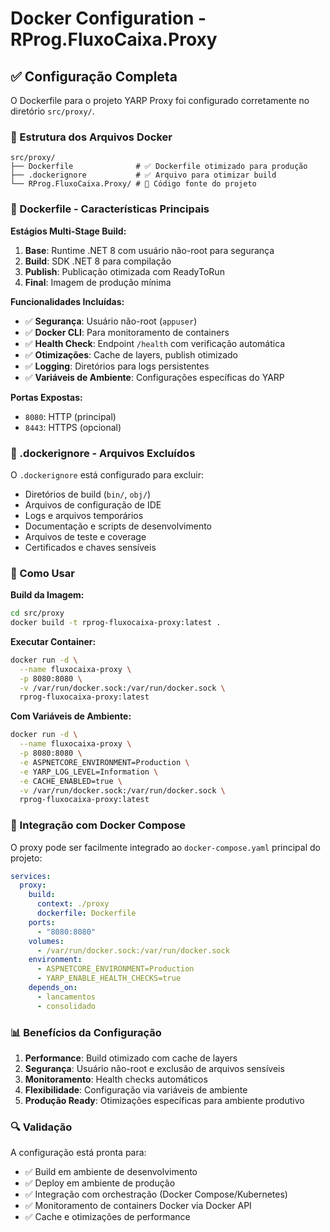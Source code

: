 # Docker Configuration - RProg.FluxoCaixa.Proxy

## ✅ Configuração Completa

O Dockerfile para o projeto YARP Proxy foi configurado corretamente no diretório `src/proxy/`.

### 📁 Estrutura dos Arquivos Docker

```
src/proxy/
├── Dockerfile              # ✅ Dockerfile otimizado para produção
├── .dockerignore           # ✅ Arquivo para otimizar build
└── RProg.FluxoCaixa.Proxy/ # 📂 Código fonte do projeto
```

### 🐳 Dockerfile - Características Principais

**Estágios Multi-Stage Build:**
1. **Base**: Runtime .NET 8 com usuário não-root para segurança
2. **Build**: SDK .NET 8 para compilação
3. **Publish**: Publicação otimizada com ReadyToRun
4. **Final**: Imagem de produção mínima

**Funcionalidades Incluídas:**
- ✅ **Segurança**: Usuário não-root (`appuser`)
- ✅ **Docker CLI**: Para monitoramento de containers
- ✅ **Health Check**: Endpoint `/health` com verificação automática
- ✅ **Otimizações**: Cache de layers, publish otimizado
- ✅ **Logging**: Diretórios para logs persistentes
- ✅ **Variáveis de Ambiente**: Configurações específicas do YARP

**Portas Expostas:**
- `8080`: HTTP (principal)
- `8443`: HTTPS (opcional)

### 🚫 .dockerignore - Arquivos Excluídos

O `.dockerignore` está configurado para excluir:
- Diretórios de build (`bin/`, `obj/`)
- Arquivos de configuração de IDE
- Logs e arquivos temporários
- Documentação e scripts de desenvolvimento
- Arquivos de teste e coverage
- Certificados e chaves sensíveis

### 🔧 Como Usar

**Build da Imagem:**
```bash
cd src/proxy
docker build -t rprog-fluxocaixa-proxy:latest .
```

**Executar Container:**
```bash
docker run -d \
  --name fluxocaixa-proxy \
  -p 8080:8080 \
  -v /var/run/docker.sock:/var/run/docker.sock \
  rprog-fluxocaixa-proxy:latest
```

**Com Variáveis de Ambiente:**
```bash
docker run -d \
  --name fluxocaixa-proxy \
  -p 8080:8080 \
  -e ASPNETCORE_ENVIRONMENT=Production \
  -e YARP_LOG_LEVEL=Information \
  -e CACHE_ENABLED=true \
  -v /var/run/docker.sock:/var/run/docker.sock \
  rprog-fluxocaixa-proxy:latest
```

### 🎯 Integração com Docker Compose

O proxy pode ser facilmente integrado ao `docker-compose.yaml` principal do projeto:

```yaml
services:
  proxy:
    build:
      context: ./proxy
      dockerfile: Dockerfile
    ports:
      - "8080:8080"
    volumes:
      - /var/run/docker.sock:/var/run/docker.sock
    environment:
      - ASPNETCORE_ENVIRONMENT=Production
      - YARP_ENABLE_HEALTH_CHECKS=true
    depends_on:
      - lancamentos
      - consolidado
```

### 📊 Benefícios da Configuração

1. **Performance**: Build otimizado com cache de layers
2. **Segurança**: Usuário não-root e exclusão de arquivos sensíveis
3. **Monitoramento**: Health checks automáticos
4. **Flexibilidade**: Configuração via variáveis de ambiente
5. **Produção Ready**: Otimizações específicas para ambiente produtivo

### 🔍 Validação

A configuração está pronta para:
- ✅ Build em ambiente de desenvolvimento
- ✅ Deploy em ambiente de produção
- ✅ Integração com orchestração (Docker Compose/Kubernetes)
- ✅ Monitoramento de containers Docker via Docker API
- ✅ Cache e otimizações de performance
